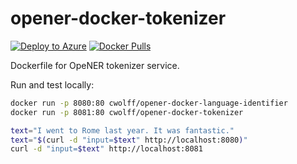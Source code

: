 # opener-docker-tokenizer

[![Deploy to Azure](https://azuredeploy.net/deploybutton.svg)](https://portal.azure.com/#create/Microsoft.Template/uri/https%3A%2F%2Fraw.githubusercontent.com%2FCatalystCode%2Fopener-docker-tokenizer%2Fmaster%2Fazuredeploy.json)
[![Docker Pulls](https://img.shields.io/docker/pulls/cwolff/opener-docker-tokenizer.svg)](https://hub.docker.com/r/cwolff/opener-docker-tokenizer/)

Dockerfile for OpeNER tokenizer service.

Run and test locally:

```bash
docker run -p 8080:80 cwolff/opener-docker-language-identifier
docker run -p 8081:80 cwolff/opener-docker-tokenizer

text="I went to Rome last year. It was fantastic."
text="$(curl -d "input=$text" http://localhost:8080)"
curl -d "input=$text" http://localhost:8081
```
